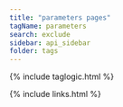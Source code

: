 ```yaml
---
title: "parameters pages"
tagName: parameters
search: exclude
sidebar: api_sidebar
folder: tags
---
```

{% include taglogic.html %}

{% include links.html %}
